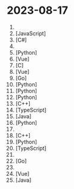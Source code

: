 # 2023-08-17

1. [](https://github.comundefined "👩🏿‍💻👨🏾‍💻👩🏼‍💻👨🏽‍💻👩🏻‍💻中国独立开发者项目列表 -- 分享大家都在做什么") 
2. [](https://github.comundefined "前端精读周刊。帮你理解最前沿、实用的技术。") [JavaScript]
3. [](https://github.comundefined "虚拟桌宠模拟器 一个开源的桌宠软件, 可以内置到任何WPF应用程序") [C#]
4. [](https://github.comundefined "") 
5. [](https://github.comundefined "Book_3_《数学要素》 | 鸢尾花书：从加减乘除到机器学习；上架；欢迎继续纠错，纠错多的同学还会有赠书！") [Python]
6. [](https://github.comundefined "🚀一款简洁高效的VuePress知识管理&博客(blog)主题") [Vue]
7. [](https://github.comundefined "Lean's LEDE source") [C]
8. [](https://github.comundefined "🎉 (RuoYi)官方仓库 基于SpringBoot，Spring Security，JWT，Vue3 & Vite、Element Plus 的前后端分离权限管理系统") [Vue]
9. [](https://github.comundefined "Golang 算法竞赛模板库 | Solutions to Codeforces by Go 💭💡🎈") [Go]
10. [](https://github.comundefined "PyQt Examples（PyQt各种测试和例子） PyQt4 PyQt5") [Python]
11. [](https://github.comundefined "Book_4_《矩阵力量》 | 鸢尾花书：从加减乘除到机器学习；上架！") [Python]
12. [](https://github.comundefined "🚀「Douyin_TikTok_Download_API」是一个开箱即用的高性能异步抖音|TikTok数据爬取工具，支持API调用，在线批量解析及下载。") [Python]
13. [](https://github.comundefined "PUER(普洱) Typescript. Let's write your game in UE or Unity with TypeScript.") [C++]
14. [](https://github.comundefined "A flow chart editing framework focusing on business customization. 专注于业务自定义的流程图编辑框架，支持实现脑图、ER图、UML、工作流等各种图编辑场景。") [TypeScript]
15. [](https://github.comundefined "🔥「低代码可视化报表」类似excel操作风格，在线拖拽完成设计！功能涵盖: 报表设计、图形报表、打印设计、大屏设计等，完全免费！秉承“简单、易用、专业”的产品理念，极大的降低报表开发难度、缩短开发周期、解决各类报表难题。") [Java]
16. [](https://github.comundefined "完全开源，基于 Requests 模块实现：TikTok 视频/图集/原声；抖音视频/图集/收藏/直播/原声/合集/评论/账号/搜索/热榜数据采集工具") [Python]
17. [](https://github.comundefined "A Chinese sans-serif font derived from IPAex Gothic. 一款衍生于「IPAexゴシック」的中文黑体字型。") 
18. [](https://github.comundefined "MiniOB is one mini database, helping developers to learn how database works.") [C++]
19. [](https://github.comundefined "基于flet的一款windows桌面应用，实现了爬取图片、音乐、小说、磁力链接的功能。") [Python]
20. [](https://github.comundefined "🚀 JavaScript diagramming library that uses SVG and HTML for rendering.") [TypeScript]
21. [](https://github.comundefined "ChatGPT 中文调教指南。各种场景使用指南。学习怎么让它听你的话。") 
22. [](https://github.comundefined "An enterprise-level cloud-native observability solution, which can be used as drop-in replacement of Prometheus for alerting and Grafana for visualization.") [Go]
23. [](https://github.comundefined "《利用Python进行数据分析·第2版》") 
24. [](https://github.comundefined "系统基于vite+vue3+pinia+element-plus+ts后台管理系统、一款开箱即用的 Vue 中后台管理系统框架， 兼容PC、移动端。vue-admin, vue-element-admin, vue后台, 后台系统, 后台框架, 管理后台, 管理系统") [Vue]
25. [](https://github.comundefined "🔥 规范易于二开的全栈基础快速开发脚手架。🔥 采用Springboot + Vue 3 + Typescript + Mybatis Plus + Redis + 更面向对象的业务建模 + 面向生产的项目（非玩具项目）。你的 ⭐️ Star ⭐️，是作者更新的动力！ 欢迎小伙伴PR，一起构建一个规范的全栈项目~😆") [Java]
